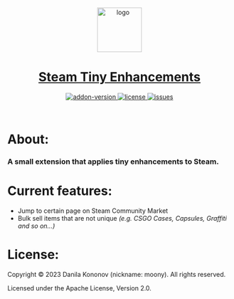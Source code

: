 <div align = "center">
    <br>
    <p>
        <a href = "https://addons.mozilla.org/en-US/firefox/addon/steam-tiny-enhancements/">
            <img src = "./static/STE_SEMI_TRANSPARENT_256.png" alt = "logo" width="100"/>
            <h1 >Steam Tiny Enhancements</h1>
        </a>
    </p>
    <p>
        <a href = "https://addons.mozilla.org/en-US/firefox/addon/steam-tiny-enhancements/">
            <img src = "https://img.shields.io/amo/v/steam-tiny-enhancements?style=for-the-badge&logo=firefox" alt = "addon-version" />
        </a>
        <a href = "https://github.com/i-Moony/steam-tiny-enhancements/">
            <img src = "https://img.shields.io/github/license/i-Moony/steam-tiny-enhancements?style=for-the-badge&logo=github" alt = "license" />
        </a>
        <a href = "https://github.com/i-Moony/steam-tiny-enhancements/">
            <img src = "https://img.shields.io/github/issues/i-Moony/steam-tiny-enhancements?style=for-the-badge&logo=github" alt = "issues" />
        </a>
    </p>
</div>
<br>

# About:
### A small extension that applies tiny enhancements to Steam.

# Current features:
* Jump to certain page on Steam Community Market
* Bulk sell items that are not unique *(e.g. CSGO Cases, Capsules, Graffiti and so on...)*

# License:

Copyright © 2023 Danila Kononov (nickname: moony). All rights reserved.

Licensed under the Apache License, Version 2.0.